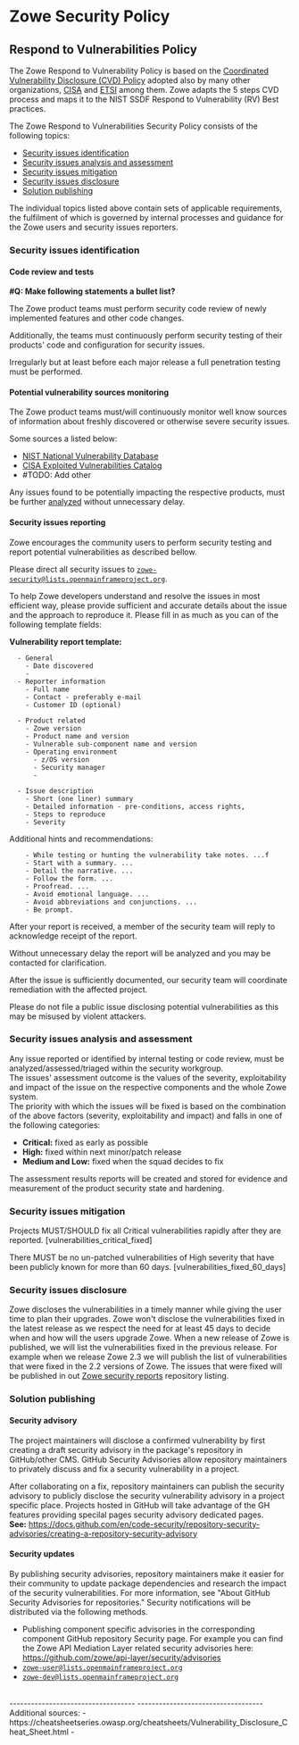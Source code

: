 ---
---

<!-- SPDX-License-Identifier: CC-BY-4.0 -->
<!-- Copyright Contributors to the Zowe project. -->
# Zowe Security Policy

## Respond to Vulnerabilities Policy
<!--<div style="display:none" hidden>(Zowe-SSDP-SDLC ID: ZSSD-LP:RV)</div>-->

The Zowe Respond to Vulnerability Policy is based on the <a href="https://en.wikipedia.org/wiki/Coordinated_vulnerability_disclosure">Coordinated Vulnerability Disclosure (CVD) Policy</a>
adopted also by many other organizations, <a href="https://www.cisa.gov/coordinated-vulnerability-disclosure-process">CISA</a> and <a href="https://www.etsi.org/standards/coordinated-vulnerability-disclosure">ETSI</a> among them. 
Zowe adapts the 5 steps CVD process and maps it to the NIST SSDF Respond to Vulnerability (RV) Best practices.

The Zowe Respond to Vulnerabilities Security Policy consists of the following topics:
  - [Security issues identification](#Security-issues-identification) <span style="display:none">(Zowe-SSDP-SDLC #ID: ZSSD-LP:RV-ICV-PVM)</span>
  - [Security issues analysis and assessment](#Security-issues-analysis-and-assessment)
  - [Security issues mitigation](#Security-issues-mitigation)
  - [Security issues disclosure](#Security-issues-disclosure) <span style="display:none">(Zowe-SSDP-SDLC #ID: ZSSD-LP:RV-ICV-VDR)</span>
  - [Solution publishing](#Solution-publishing)

The individual topics listed above contain sets of applicable requirements, the fulfilment of which is governed by internal processes and guidance for the Zowe users and security issues reporters.

### Security issues identification
<!--<span style="display:none" hidden>(Zowe-SSDP-SDLC - #ID: ZSSD-LP:RV-ICV)</span>-->

#### Code review and tests
<div style="display: none;">(Zowe-SSDP-SDLC: C7. Test Executable Code - #ID: ZSSD-LP:PW-TEC)</div>
<span style="display:none">(Zowe-SSDP-SDLC - #ID: ZSSD-LP:RV-ICV-CRT)</span>

**#Q: Make following statements a bullet list?** 

The Zowe product teams must perform security code review of newly implemented features and other code changes.

Additionally, the teams must continuously perform security testing of their products' code and configuration for security issues.

Irregularly but at least before each major release a full penetration testing must be performed.

#### Potential vulnerability sources monitoring</h3>
<span style="display:none">(Zowe-SSDP-SDLC #ID: ZSSD-LP:RV-ICV-PVM)</span>

The Zowe product teams must/will continuously monitor well know sources of information about freshly discovered or otherwise severe security issues.

Some sources a listed below:
  - <a href="https://nvd.nist.gov/vuln">NIST National Vulnerability Database</a>
  - <a href="https://www.cisa.gov/known-exploited-vulnerabilities-catalog">CISA Exploited Vulnerabilities Catalog</a>
  - \#TODO: Add other

Any issues found to be potentially impacting the respective products, must be further [analyzed](#Security-issues-Analysis-and-Assessment) without unnecessary delay.
    
#### Security issues reporting
<span style="display:none">(Zowe-SSDP-SDLC #ID: ZSSD-LP:RV-ICV-PVM)</span>

Zowe encourages the community users to perform security testing and report potential vulnerabilities as described bellow.  

<span style="display: none;">#TODO: Alternatively use Zowe report form if we have one</span>
<span style="display: none;">#TODO: Publish the reporting process on the project web-site: Open SSF: FLOSS Best Practices Criteria  - Vulnerability report process</span>

Please direct all security issues to <code>zowe-security@lists.openmainframeproject.org</code>.

To help Zowe developers understand and resolve the issues in most efficient way, please provide sufficient and accurate details about 
the issue and the approach to reproduce it. 
Please fill in as much as you can of the following template fields:

**Vulnerability report template:**
````
  - General
    - Date discovered
    - 
  - Reporter information  
    - Full name 
    - Contact - preferably e-mail
    - Customer ID (optional)
    
  - Product related
    - Zowe version
    - Product name and version
    - Vulnerable sub-component name and version
    - Operating environment 
      - z/OS version
      - Security manager
      - 

  - Issue description   
    - Short (one liner) summary
    - Detailed information - pre-conditions, access rights,   
    - Steps to reproduce
    - Severity
````

Additional hints and recommendations:
````
    - While testing or hunting the vulnerability take notes. ...f
    - Start with a summary. ...
    - Detail the narrative. ...
    - Follow the form. ...
    - Proofread. ...
    - Avoid emotional language. ...
    - Avoid abbreviations and conjunctions. ...
    - Be prompt.
````

<div style="display: none;">
  - References:
    - https://owasp.org/www-community/vulnerabilities/Vulnerability_template
    - https://ossf.github.io/osv-schema/
    - https://github.com/CVEProject/cve-schema
    - https://security.googleblog.com/2021/06/announcing-unified-vulnerability-schema.html
</div>


After your report is received, a member of the security team will reply to acknowledge receipt of the report.

Without unnecessary delay the report will be analyzed and you may be contacted for clarification.

After the issue is sufficiently documented, our security team will coordinate remediation with the affected project.

Please do not file a public issue disclosing potential vulnerabilities as this may be misused by violent attackers. 

### Security issues analysis and assessment 
<span style="display:none">(Zowe-SSDP-SDLC #ID: ZSSD-LP:RV-ARV)</span>
<span style="display:none"> (Zowe-SSDP-SDLC #ID: ZSSD-LP:RV-ARV-AEV)</span>
<span style="display:none"> (NIST-SSF: #REF: SSDF:RV.2.1)</span>

Any issue reported or identified by internal testing or code review, must be analyzed/assessed/triaged within the security workgroup.<br/> 
The issues' assessment outcome is the values of the severity, exploitability and impact of the issue on the respective components and the whole Zowe system.<br/>
The priority with which the issues will be fixed is based on the combination of the above factors (severity, exploitability and impact) and falls in one of the following categories:

- **Critical:** fixed as early as possible
- **High:** fixed within next minor/patch release
- **Medium and Low:** fixed when the squad decides to fix

The assessment results reports will be created and stored for evidence and measurement of the product security state and hardening.

### Security issues mitigation
<span style="display:none">(Zowe-SSDP-SDLC #ID: ZSSD-LP:RV-ARV)</span>
<span style="display:none">(NIST-SSF #REF: SSF-A.4.2-B)</span>

Projects MUST/SHOULD fix all Critical vulnerabilities rapidly after they are reported. [vulnerabilities_critical_fixed]
<span style="display:none">(NIST-SSF #REF: SSF-A.4.1-B)</span>

There MUST be no un-patched vulnerabilities of High severity that have been publicly known for more than 60 days. [vulnerabilities_fixed_60_days]

### Security issues disclosure

Zowe discloses the vulnerabilities in a timely manner while giving the user time to plan their upgrades. Zowe won't disclose the
vulnerabilities fixed in the latest release as we respect the need for at least 45 days to decide when and how will
the users upgrade Zowe. When a new release of Zowe is published, we will list the vulnerabilities fixed in the previous release.
For example when we release Zowe 2.3 we will publish the list of vulnerabilities that were fixed in the 2.2 versions of Zowe.
The issues that were fixed will be published in out [Zowe security reports](https://github.com/zowe/security-reports/blob/master/security-vulnerabilities.md) repository listing.


### Solution publishing
#### Security advisory
The project maintainers will disclose a confirmed vulnerability by first creating a draft security advisory in the package's repository in GitHub/other CMS.
GitHub Security Advisories allow repository maintainers to privately discuss and fix a security vulnerability in a project.

After collaborating on a fix, repository maintainers can publish the security advisory to publicly disclose the security vulnerability advisory in a project specific place.
Projects hosted in GitHub will take advantage of the GH features providing specilal pages security advisory dedicated pages.   
**See:** https://docs.github.com/en/code-security/repository-security-advisories/creating-a-repository-security-advisory


#### Security updates 
By publishing security advisories, repository maintainers make it easier for their community to update package dependencies and research the impact of the security vulnerabilities. 
For more information, see "About GitHub Security Advisories for repositories."
Security notifications will be distributed via the following methods.

  - Publishing component specific advisories in the corresponding component GitHub repository Security page.
    For example you can find the Zowe API Mediation Layer related security advisories here: https://github.com/zowe/api-layer/security/advisories   
  - <code>zowe-user@lists.openmainframeproject.org</code>
  - <code>zowe-dev@lists.openmainframeproject.org</code>


<br/>
-----------------------------------
-----------------------------------
Additional sources:
  - https://cheatsheetseries.owasp.org/cheatsheets/Vulnerability_Disclosure_Cheat_Sheet.html
  - 
